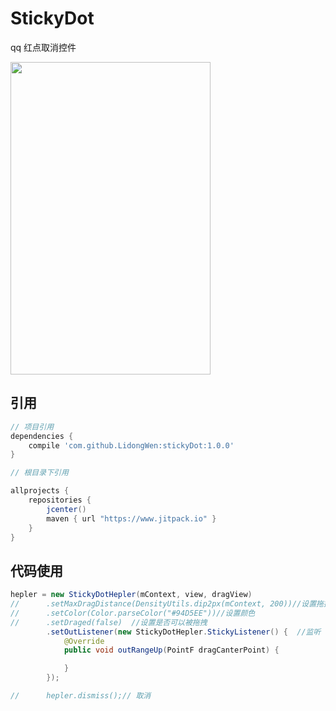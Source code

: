 # StickyDot
qq 红点取消控件

<img width="320" height="500" src="https://github.com/LidongWen/SimpleStickyDot/blob/master/art/stickyDot.gif"></img>

## 引用
```groovy
// 项目引用
dependencies {
    compile 'com.github.LidongWen:stickyDot:1.0.0'
}

// 根目录下引用

allprojects {
    repositories {
        jcenter()
        maven { url "https://www.jitpack.io" }
    }
}
```

## 代码使用
```java
hepler = new StickyDotHepler(mContext, view, dragView)
//      .setMaxDragDistance(DensityUtils.dip2px(mContext, 200))//设置拖拽距离
//      .setColor(Color.parseColor("#94D5EE"))//设置颜色
//      .setDraged(false)  //设置是否可以被拖拽
        .setOutListener(new StickyDotHepler.StickyListener() {  //监听
            @Override
            public void outRangeUp(PointF dragCanterPoint) {

            }
        });

//      hepler.dismiss();// 取消
```